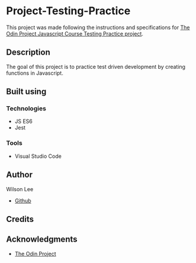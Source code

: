 # Project-Testing-Practice

This project was made following the instructions and specifications for [The Odin Project Javascript Course Testing Practice project](https://www.theodinproject.com/lessons/node-path-javascript-testing-practice).

## Description

The goal of this project is to practice test driven development by creating functions in Javascript.

## Built using

### Technologies

- JS ES6
- Jest

### Tools

- Visual Studio Code

## Author

Wilson Lee
- [Github](https://github.com/estercade/)

## Credits

## Acknowledgments

* [The Odin Project](https://www.theodinproject.com/)
